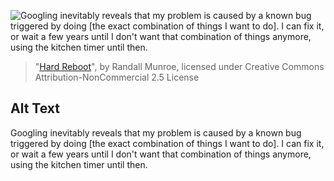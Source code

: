 ![Googling inevitably reveals that my problem is caused by a known bug triggered by doing \[the exact combination of things I want to do\]. I can fix it, or wait a few years until I don't want that combination of things anymore, using the kitchen timer until then.](https://imgs.xkcd.com/comics/hard_reboot.png)
> "[Hard Reboot](https://xkcd.com/1495/)", by Randall Munroe, licensed under Creative Commons Attribution-NonCommercial 2.5 License

## Alt Text
Googling inevitably reveals that my problem is caused by a known bug triggered by doing \[the exact combination of things I want to do\]. I can fix it, or wait a few years until I don't want that combination of things anymore, using the kitchen timer until then.

